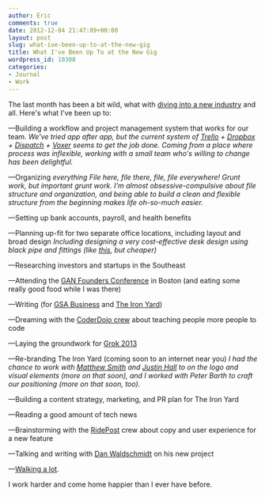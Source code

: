 ```yaml
---
author: Eric
comments: true
date: 2012-12-04 21:47:09+00:00
layout: post
slug: what-ive-been-up-to-at-the-new-gig
title: What I've Been Up To at the New Gig
wordpress_id: 10308
categories:
- Journal
- Work
---
```


The last month has been a bit wild, what with [diving into a new industry](http://ericdodds.com/follow-your-procrastination/) and all. Here's what I've been up to:

—Building a workflow and project management system that works for our team.
_We've tried app after app, but the current system of [Trello](https://trello.com) + [Dropbox](https://www.dropbox.com) + [Dispatch]("https://dispatch.io) + [Voxer]("http://voxer.com) seems to get the job done. Coming from a place where process was inflexible, working with a small team who's willing to change has been delightful._

—Organizing _everything_
_File here, file there, file, file everywhere! Grunt work, but important grunt work. I'm almost obsessive-compulsive about file structure and organization, and being able to build a clean and flexible structure from the beginning makes life oh-so-much easier._

—Setting up bank accounts, payroll, and health benefits

—Planning up-fit for two separate office locations, including layout and broad design
_Including designing a very cost-effective desk design using black pipe and fittings (like [this](http://theironyard.com/2012/11/its-time-to-take-a-stand-cowork-standing-desks/), but cheaper)_

—Researching investors and startups in the Southeast

—Attending the [GAN Founders Conference](http://theironyard.com/2012/11/what-the-iron-yard-learned-at-the-gan-founders-conference/) in Boston (and eating some really good food while I was there)

—Writing (for [GSA Business](http://www.gsabusiness.com) and [The Iron Yard](http://theironyard.com/blog/))

—Dreaming with the [CoderDojo crew](http://coderdojogreenville.com) about teaching people more people to code

—Laying the groundwork for [Grok 2013](http://grok.cc)

—Re-branding The Iron Yard (coming soon to an internet near you)
_I had the chance to work with [Matthew Smith](http://twitter.com/whale) and [Justin Hall](http://dribbble.com/justinhall) to on the logo and visual elements (more on that soon), and I worked with Peter Barth to craft our positioning (more on that soon, too)._

—Building a content strategy, marketing, and PR plan for The Iron Yard

—Reading a good amount of tech news

—Brainstorming with the [RidePost](http://ridepost.com) crew about copy and user experience for a new feature

—Talking and writing with [Dan Waldschmidt](http://danwaldschmidt.com) on his new project

—[Walking a lot](http://daytum.com/displays/274600).

I work harder and come home happier than I ever have before.
